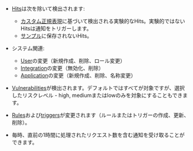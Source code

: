 * [Hits](../../../glossary-en.md#hit)は次を除いて検出されます:
  
    * [カスタム正規表現](../../rules/regex-rule.md)に基づいて検出される実験的なHits。実験的ではないHitsは通知をトリガーします。
    * [サンプル](../../../user-guides/events/analyze-attack.md#sampling-of-hits)に保存されないHits。

* システム関連:
    * [User](../../../user-guides/settings/users.md)の変更（新規作成、削除、ロール変更）
    * [Integration](integrations-intro.md)の変更（無効化、削除）
    * [Application](../../../user-guides/settings/applications.md)の変更（新規作成、削除、名称変更）
* [Vulnerabilities](../../../glossary-en.md#vulnerability)が検出されます。デフォルトではすべてが対象ですが、選択したリスクレベル - high, mediumまたはlowのみを対象にすることもできます。
* [Rules](../../../user-guides/rules/intro.md)および[triggers](../../../user-guides/triggers/triggers.md)が変更されます（ルールまたはトリガーの作成、更新、削除）。
* 毎時、直前の1時間に処理されたリクエスト数を含む通知を受け取ることができます。